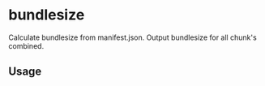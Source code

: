 # bundlesize

Calculate bundlesize from manifest.json.
Output bundlesize for all chunk's combined.

## Usage
